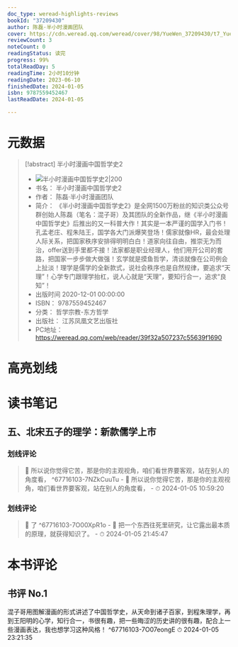 ```yaml
---
doc_type: weread-highlights-reviews
bookId: "37209430"
author: 陈磊·半小时漫画团队
cover: https://cdn.weread.qq.com/weread/cover/98/YueWen_37209430/t7_YueWen_37209430.jpg
reviewCount: 3
noteCount: 0
readingStatus: 读完
progress: 99%
totalReadDay: 5
readingTime: 2小时10分钟
readingDate: 2023-06-10
finishedDate: 2024-01-05
isbn: 9787559452467
lastReadDate: 2024-01-05

---
```

# 元数据
> [!abstract] 半小时漫画中国哲学史2
> - ![ 半小时漫画中国哲学史2|200](https://cdn.weread.qq.com/weread/cover/98/YueWen_37209430/t7_YueWen_37209430.jpg)
> - 书名： 半小时漫画中国哲学史2
> - 作者： 陈磊·半小时漫画团队
> - 简介： 《半小时漫画中国哲学史2》是全网1500万粉丝的知识类公众号群创始人陈磊（笔名：混子哥）及其团队的全新作品，继《半小时漫画中国哲学史》后推出的又一科普大作！其实是一本严谨的国学入门书！孔孟老庄、程朱陆王，国学各大门派爆笑登场！儒家就像HR，最会处理人际关系，把国家秩序安排得明明白白！道家向往自由，推崇无为而治，offer送到手里都不接！法家都是职业经理人，他们用开公司的套路，把国家一步步做大做强！玄学就是摸鱼哲学，清谈就像在公司例会上扯淡！理学是儒学的全新款式，说社会秩序也是自然规律，要追求“天理”！心学专门跟理学抬杠，说人心就是“天理”，要知行合一，追求“良知”！
> - 出版时间 2020-12-01 00:00:00
> - ISBN： 9787559452467
> - 分类： 哲学宗教-东方哲学
> - 出版社： 江苏凤凰文艺出版社
> - PC地址：https://weread.qq.com/web/reader/39f32a507237c55639f1690

# 高亮划线

# 读书笔记

## 五、北宋五子的理学：新款儒学上市

### 划线评论
> 📌 所以说你觉得它苦，那是你的主观视角，咱们看世界要客观，站在别人的角度看，  ^67716103-7NZkCuuTu
    - 💭 所以说你觉得它苦，那是你的主观视角，咱们看世界要客观，站在别人的角度看，
    - ⏱ 2024-01-05 10:59:20

### 划线评论
> 📌 了  ^67716103-7O00XpR1o
    - 💭 把一个东西往死里研究，让它露出最本质的原理，就获得知识了。
    - ⏱ 2024-01-05 21:45:47
   
# 本书评论

## 书评 No.1 
混子哥用图解漫画的形式讲述了中国哲学史，从天命到诸子百家，到程朱理学，再到王阳明的心学，知行合一，书很有趣，把一些晦涩的历史讲的很有趣，配合上一些漫画表达，我也想学习这种风格！ ^67716103-7O07eongE
⏱ 2024-01-05 23:21:35
